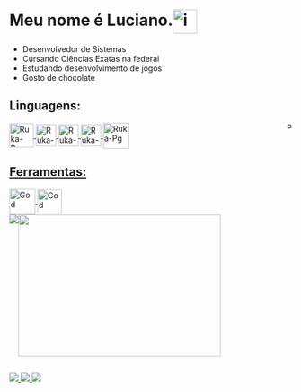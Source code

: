# Meu nome é Luciano.<img align="center" alt="incrivel" height="43" width="43" src="https://media.tenor.com/KKnNByKH9VsAAAAM/skull.gif">


- Desenvolvedor de Sistemas
- Cursando Ciências Exatas na federal
- Estudando desenvolvimento de jogos
- Gosto de chocolate

## Linguagens:
<div style="display: inline_block">
    <a href="//pt.wikipedia.org/wiki/Portugol"><img align="right" alt="Ruka-Pg" height="10" width="10" src="https://univali-lite.github.io/Portugol-Studio/assets/img/logo.png">
    <a href="//pt.wikipedia.org/wiki/Python"><img align="center" alt="Ruka-Pg" height="43" width="43" src="https://cdn.jsdelivr.net/gh/devicons/devicon/icons/python/python-original.svg">
    <a href="//pt.wikipedia.org/wiki/HTML"><img align="center" alt="Ruka-Pg" height="39" width="36" src="https://upload.wikimedia.org/wikipedia/commons/thumb/3/38/HTML5_Badge.svg/2048px-HTML5_Badge.svg.png">
    <a href="//pt.wikipedia.org/wiki/HTML"><img align="center" alt="Ruka-Pg" height="39" width="36" src="https://upload.wikimedia.org/wikipedia/commons/thumb/6/62/CSS3_logo.svg/800px-CSS3_logo.svg.png">
    <a href="//pt.wikipedia.org/wiki/JavaScript"><img align="center" alt="Ruka-Pg" height="39" width="36" src="https://cdn.jsdelivr.net/gh/devicons/devicon@latest/icons/javascript/javascript-plain.svg" /> 
    <a href="//pt.wikipedia.org/wiki/PHP"><img align="center" alt="Ruka-Pg" width="46" height="46" src="https://img.icons8.com/nolan/64/php--v2.png" alt="php--v2"/>

        
</div>

## Ferramentas:
<div style="display: inline_block">
    <a href="//pt.wikipedia.org/wiki/Godot"><img align="center" alt="God" height="46" width="46" src="https://cdn.jsdelivr.net/gh/devicons/devicon@latest/icons/godot/godot-original.svg" />
    <a href="//pt.wikipedia.org/wiki/Visual_Studio_Code"><img align="center" alt="God" height="43" width="43" src="https://cdn.jsdelivr.net/gh/devicons/devicon@latest/icons/vscode/vscode-original.svg" />
</div>

<div style="display: flex; flex-direction: row;">
    <a href="https://github.com/rukarey">
    <img class="img" src="https://github-readme-stats.vercel.app/api?username=RukaRey&show_icons=true&theme=merko" />
    <a href="https://github.com/rukarey">
    <img height="253px" width="360px" border-radius= "90px" class="img" src="https://github-readme-stats.vercel.app/api/top-langs/?username=RukaRey&theme=merko&layout=compact" />
</div>


## 

<div>
  <img src="https://img.shields.io/badge/Gmail-D14836?style=for-the-badge&logo=gmail&logoColor=white">
  <a href="https://www.instagram.com/luci_anogomes1997/"><img src="https://img.shields.io/badge/Instagram-E4405F?style=for-the-badge&logo=instagram&logoColor=white">
  <a href="//www.linkedin.com/in/luciano-gomes-977798248/"><img src="https://img.shields.io/badge/LinkedIn-0077B5?style=for-the-badge&logo=linkedin&logoColor=white">
</div>
